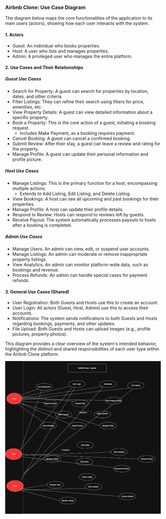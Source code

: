 
### Airbnb Clone: Use Case Diagram

The diagram below maps the core functionalities of the application to its main users (actors), showing how each user interacts with the system.

#### 1. Actors

-   Guest: An individual who books properties.
-   Host: A user who lists and manages properties.
-   Admin: A privileged user who manages the entire platform.

#### 2. Use Cases and Their Relationships

##### Guest Use Cases

-   Search for Property: A guest can search for properties by location, dates, and other criteria.
-   Filter Listings: They can refine their search using filters for price, amenities, etc.
-   View Property Details: A guest can view detailed information about a specific property.
-   Book a Property: This is the core action of a guest, initiating a booking request.
    -   Includes Make Payment, as a booking requires payment.
-   Cancel Booking: A guest can cancel a confirmed booking.
-   Submit Review: After their stay, a guest can leave a review and rating for the property.
-   Manage Profile: A guest can update their personal information and profile picture.

##### Host Use Cases

-   Manage Listings: This is the primary function for a host, encompassing multiple actions.
    -   Extends to Add Listing, Edit Listing, and Delete Listing.
-   View Bookings: A host can see all upcoming and past bookings for their properties.
-   Manage Profile: A host can update their profile details.
-   Respond to Review: Hosts can respond to reviews left by guests.
-   Receive Payout: The system automatically processes payouts to hosts after a booking is completed.

##### Admin Use Cases

-   Manage Users: An admin can view, edit, or suspend user accounts.
-   Manage Listings: An admin can moderate or remove inappropriate property listings.
-   View Analytics: An admin can monitor platform-wide data, such as bookings and revenue.
-   Process Refunds: An admin can handle special cases for payment refunds.

#### 3. General Use Cases (Shared)

-   User Registration: Both Guests and Hosts use this to create an account.
-   User Login: All actors (Guest, Host, Admin) use this to access their accounts.
-   Notifications: The system sends notifications to both Guests and Hosts regarding bookings, payments, and other updates.
-   File Upload: Both Guests and Hosts can upload images (e.g., profile pictures, property photos).

This diagram provides a clear overview of the system's intended behavior, highlighting the distinct and shared responsibilities of each user type within the Airbnb Clone platform.

![Use Case Diagram](./AirBnB_user-case-diagram.drawio.png)